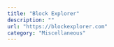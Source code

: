 ```yaml
---
title: "Block Explorer"
description: ""
url: "https://blockexplorer.com"
category: "Miscellaneous"
---
```

